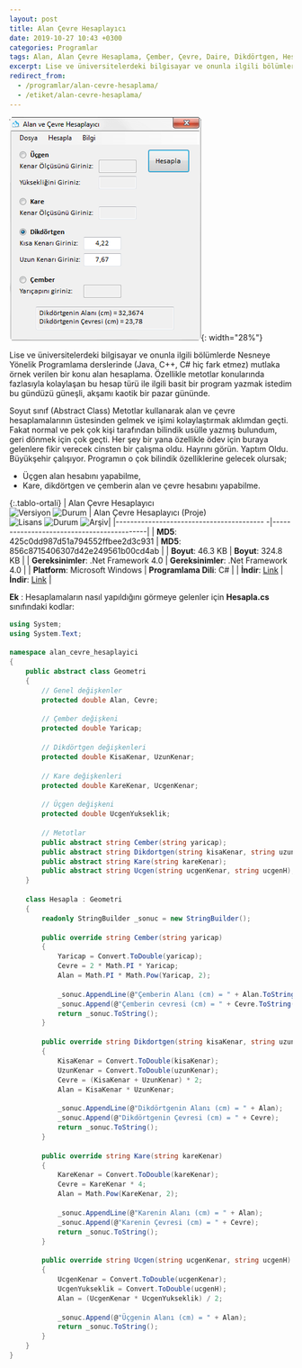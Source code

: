 ```yaml
---
layout: post
title: Alan Çevre Hesaplayıcı
date: 2019-10-27 10:43 +0300
categories: Programlar
tags: Alan, Alan Çevre Hesaplama, Çember, Çevre, Daire, Dikdörtgen, Hesaplama, Kare, Üçgen
excerpt: Lise ve üniversitelerdeki bilgisayar ve onunla ilgili bölümlerde Nesneye Yönelik Programlama derslerinde (Java, C++, C# hiç fark etmez) mutlaka örnek verilen bir konu alan hesaplama...
redirect_from:
  - /programlar/alan-cevre-hesaplama/
  - /etiket/alan-cevre-hesaplama/
---
```

![alan-cevre-hesaplayici](/images/programlar/alan-cevre-hesaplayici.png){: width="28%"}

Lise ve üniversitelerdeki bilgisayar ve onunla ilgili bölümlerde Nesneye Yönelik Programlama derslerinde (Java, C++, C# hiç fark etmez) mutlaka örnek verilen bir konu alan hesaplama. Özellikle metotlar konularında fazlasıyla kolaylaşan bu hesap türü ile ilgili basit bir program yazmak istedim bu gündüzü güneşli, akşamı kaotik bir pazar gününde. 

Soyut sınıf (Abstract Class) Metotlar kullanarak alan ve çevre hesaplamalarının üstesinden gelmek ve işimi kolaylaştırmak aklımdan geçti. Fakat normal ve pek çok kişi tarafından bilindik usülle yazmış bulundum, geri dönmek için çok geçti. Her şey bir yana özellikle ödev için buraya gelenlere fikir verecek cinsten bir çalışma oldu. Hayrını görün. Yaptım Oldu. Büyükşehir çalışıyor. Programın o çok bilindik özelliklerine gelecek olursak;

- Üçgen alan hesabını yapabilme,
- Kare, dikdörtgen ve çemberin alan ve çevre hesabını yapabilme.

{:.tablo-ortali}
| Alan Çevre Hesaplayıcı<br>![Versiyon](https://img.shields.io/badge/Versiyon-1.03-blueviolet.svg?style=flat) ![Durum](https://img.shields.io/badge/Durum-Çalışıyor-success.svg?style=flat) | Alan Çevre Hesaplayıcı (Proje)<br>![Lisans](https://img.shields.io/badge/Lisans-MIT-blue.svg?style=flat) ![Durum](https://img.shields.io/badge/Proje-Sonlandırıldı-lightgray.svg?style=flat) ![Arşiv](https://img.shields.io/badge/Arşiv-orange.svg?style=flat)|
|----------------------------------------- -|-------------------------------------------|
| **MD5**: 425c0dd987d51a794552ffbee2d3c931 | **MD5**: 856c8715406307d42e249561b00cd4ab | 
| **Boyut**: 46.3 KB                       | **Boyut**: 324.8 KB                         |
| **Gereksinimler**: .Net Framework 4.0     | **Gereksinimler**: .Net Framework 4.0     |
| **Platform**: Microsoft Windows           | **Programlama Dili**: C#                  |
| **İndir**: [Link](https://www.dropbox.com/s/sbjiz659xwohoeb/alan-cevre-hesaplayici.zip?dl=1)         | **İndir**: [Link](https://www.dropbox.com/s/4wq2lfj9ztx88kz/alan-cevre-hesaplayici-proje.zip?dl=1)                      |

**Ek** : Hesaplamaların nasıl yapıldığını görmeye gelenler için **Hesapla.cs** sınıfındaki kodlar:

```csharp
using System;
using System.Text;

namespace alan_cevre_hesaplayici
{
    public abstract class Geometri
    {
        // Genel değişkenler
        protected double Alan, Cevre;

        // Çember değişkeni
        protected double Yaricap;

        // Dikdörtgen değişkenleri
        protected double KisaKenar, UzunKenar;

        // Kare değişkenleri
        protected double KareKenar, UcgenKenar;

        // Üçgen değişkeni
        protected double UcgenYukseklik;

        // Metotlar
        public abstract string Cember(string yaricap);
        public abstract string Dikdortgen(string kisaKenar, string uzunKenar);
        public abstract string Kare(string kareKenar);
        public abstract string Ucgen(string ucgenKenar, string ucgenH);
    }

    class Hesapla : Geometri
    {
        readonly StringBuilder _sonuc = new StringBuilder();

        public override string Cember(string yaricap)
        {
            Yaricap = Convert.ToDouble(yaricap);
            Cevre = 2 * Math.PI * Yaricap;
            Alan = Math.PI * Math.Pow(Yaricap, 2);

            _sonuc.AppendLine(@"Çemberin Alanı (cm) = " + Alan.ToString("##.####"));
            _sonuc.Append(@"Çemberin cevresi (cm) = " + Cevre.ToString("##.####"));
            return _sonuc.ToString();
        }

        public override string Dikdortgen(string kisaKenar, string uzunKenar)
        {
            KisaKenar = Convert.ToDouble(kisaKenar);
            UzunKenar = Convert.ToDouble(uzunKenar);
            Cevre = (KisaKenar + UzunKenar) * 2;
            Alan = KisaKenar * UzunKenar;

            _sonuc.AppendLine(@"Dikdörtgenin Alanı (cm) = " + Alan);
            _sonuc.Append(@"Dikdörtgenin Çevresi (cm) = " + Cevre);
            return _sonuc.ToString();
        }

        public override string Kare(string kareKenar)
        {
            KareKenar = Convert.ToDouble(kareKenar);
            Cevre = KareKenar * 4;
            Alan = Math.Pow(KareKenar, 2);

            _sonuc.AppendLine(@"Karenin Alanı (cm) = " + Alan);
            _sonuc.Append(@"Karenin Çevresi (cm) = " + Cevre);
            return _sonuc.ToString();
        }

        public override string Ucgen(string ucgenKenar, string ucgenH)
        {
            UcgenKenar = Convert.ToDouble(ucgenKenar);
            UcgenYukseklik = Convert.ToDouble(ucgenH);
            Alan = (UcgenKenar * UcgenYukseklik) / 2;

            _sonuc.Append(@"Üçgenin Alanı (cm) = " + Alan);
            return _sonuc.ToString();
        }
    }
}
```